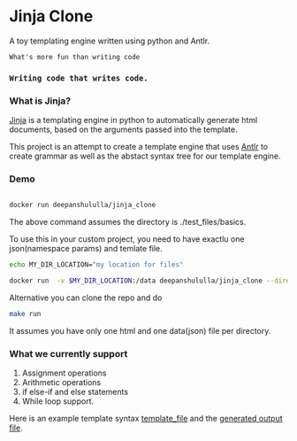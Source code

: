 # Jinja Clone

A toy templating engine written using python and Antlr.

`What's more fun than writing code`

### **`Writing code that writes code.`**

### What is Jinja?
[Jinja](https://jinja.palletsprojects.com/en/2.11.x/) is a templating engine in python to automatically generate html documents, based on the arguments passed into the template.

This project is an attempt to create a template engine that
uses [Antlr](https://www.antlr.org/) to create grammar as well as the abstact syntax tree for our template engine.


### Demo
```bash

docker run deepanshululla/jinja_clone

```
The above command assumes the directory is ./test_files/basics.

To use this in your custom project, you need to have exactlu
one json(namespace params) and temlate file.

```bash
echo MY_DIR_LOCATION="my location for files"

docker run  -v $MY_DIR_LOCATION:/data deepanshululla/jinja_clone --directory=/data

```
Alternative you can clone the repo and do
```bash
make run
```
It assumes you have only one html and one data(json) file per directory.

### What we currently support

1) Assignment operations
2) Arithmetic operations
3) if else-if and else statements
4) While loop support.


Here is an example template syntax [template_file](./test_files/basics/input_template.html)
and the [generated output file](./test_files/basics/inputdata.json).


